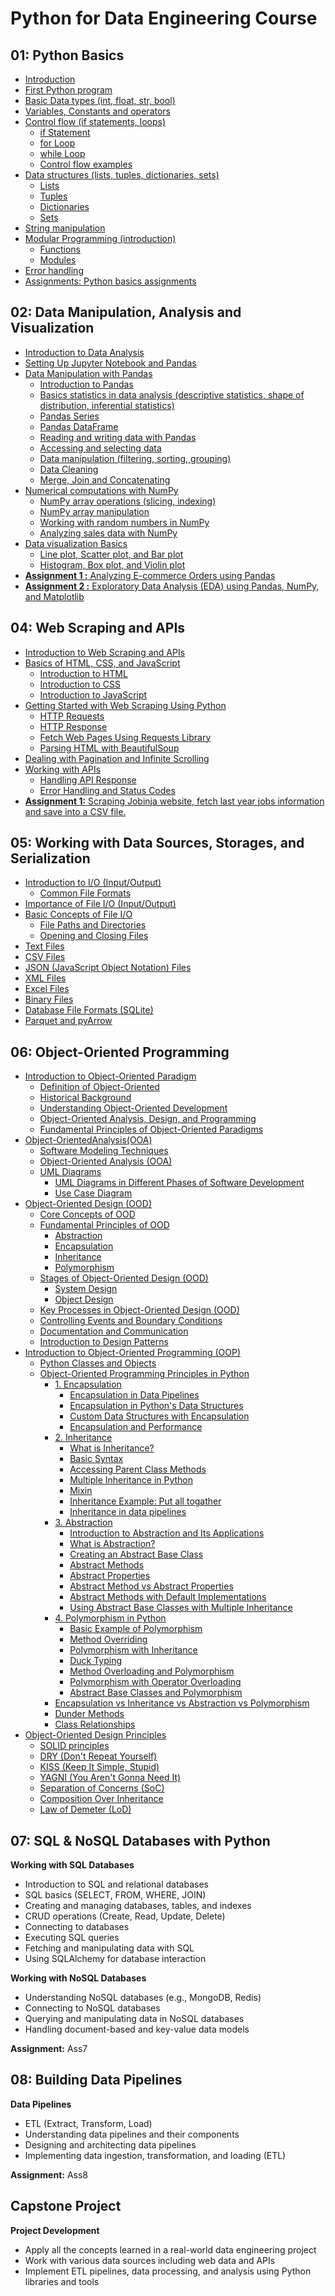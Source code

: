 # Python for Data Engineering Course

## 01: Python Basics

- [Introduction](https://github.com/behnamyazdan/PythonForDataEngineeringCourse/blob/main/01-PythonBasics/00-Introductoin.md)
- [First Python program](https://github.com/behnamyazdan/PythonForDataEngineeringCourse/blob/main/01-PythonBasics/01-FirstStep.md)
- [Basic Data types (int, float, str, bool)](https://github.com/behnamyazdan/PythonForDataEngineeringCourse/blob/main/01-PythonBasics/02-DataTypes.md)
- [Variables, Constants and operators](https://github.com/behnamyazdan/PythonForDataEngineeringCourse/blob/main/01-PythonBasics/03-Variables_ContstantsAndOperators.md)
- [Control flow (if statements, loops)](https://github.com/behnamyazdan/PythonForDataEngineeringCourse/blob/main/01-PythonBasics/04-01-ControlFlow(intro).md)
  - [if Statement](https://github.com/behnamyazdan/PythonForDataEngineeringCourse/blob/main/01-PythonBasics/04-02-ControlFlow(if%20statement).md)
  - [for Loop](https://github.com/behnamyazdan/PythonForDataEngineeringCourse/blob/main/01-PythonBasics/04-03-ControlFlow(for%20loop).md)
  - [while Loop](https://github.com/behnamyazdan/PythonForDataEngineeringCourse/blob/main/01-PythonBasics/04-04-ControlFlow(while%20loop).md)
  - [Control flow examples](https://github.com/behnamyazdan/PythonForDataEngineeringCourse/blob/main/01-PythonBasics/04-06-ControlFlow(examples).md)
- [Data structures (lists, tuples, dictionaries, sets)](https://github.com/behnamyazdan/PythonForDataEngineeringCourse/blob/main/01-PythonBasics/05-01-DataStructure(intro).md)
  - [Lists](https://github.com/behnamyazdan/PythonForDataEngineeringCourse/blob/main/01-PythonBasics/05-02-DataStructure(list).md)
  - [Tuples](https://github.com/behnamyazdan/PythonForDataEngineeringCourse/blob/main/01-PythonBasics/05-03-DataStructure(tuple).md)
  - [Dictionaries](https://github.com/behnamyazdan/PythonForDataEngineeringCourse/blob/main/01-PythonBasics/05-04-DataStructure(dictionaries).md)
  - [Sets](https://github.com/behnamyazdan/PythonForDataEngineeringCourse/blob/main/01-PythonBasics/05-05-DataStructure(sets).md)
- [String manipulation](https://github.com/behnamyazdan/PythonForDataEngineeringCourse/blob/main/01-PythonBasics/06-StringManipulation.md)
- [Modular Programming (introduction)](https://github.com/behnamyazdan/PythonForDataEngineeringCourse/blob/main/01-PythonBasics/07-01-ModularProgramming.md)
  - [Functions](https://github.com/behnamyazdan/PythonForDataEngineeringCourse/blob/main/01-PythonBasics/07-02-Functions.md)
  - [Modules](https://github.com/behnamyazdan/PythonForDataEngineeringCourse/blob/main/01-PythonBasics/07-03-Modules.md)
- [Error handling](https://github.com/behnamyazdan/PythonForDataEngineeringCourse/blob/main/01-PythonBasics/08-ErrorHandling.md)
- [Assignments: Python basics assignments](https://github.com/behnamyazdan/PythonForDataEngineeringCourse/blob/main/01-PythonBasics/PythonBasicsAssignments.md)
  
## 02: Data Manipulation, Analysis and Visualization

- [Introduction to Data Analysis](https://github.com/behnamyazdan/PythonForDataEngineeringCourse/blob/main/02-DataManipulationAndAnalysis/01-IntroductopnToDataAnalysis.md)
- [Setting Up Jupyter Notebook and Pandas](https://github.com/behnamyazdan/PythonForDataEngineeringCourse/blob/main/02-DataManipulationAndAnalysis/02-SettingUpJupyterNotebookandPandas.md)
- [Data Manipulation with Pandas](https://github.com/behnamyazdan/PythonForDataEngineeringCourse/blob/main/02-DataManipulationAndAnalysis/03-IntroductionToPandas.md)
  - [Introduction to Pandas](https://github.com/behnamyazdan/PythonForDataEngineeringCourse/blob/main/02-DataManipulationAndAnalysis/03-IntroductionToPandas.md)
  - [Basics statistics in data analysis (descriptive statistics, shape of distribution, inferential statistics)](https://github.com/behnamyazdan/PythonForDataEngineeringCourse/blob/main/02-DataManipulationAndAnalysis/04-BasicStatisticsinDataAnalysis.md)
  - [Pandas Series](https://github.com/behnamyazdan/PythonForDataEngineeringCourse/blob/main/02-DataManipulationAndAnalysis/05-PandasSeries.md)
  - [Pandas DataFrame](https://github.com/behnamyazdan/PythonForDataEngineeringCourse/blob/main/02-DataManipulationAndAnalysis/06-PandasDataframe.md)
  - [Reading and writing data with Pandas](https://github.com/behnamyazdan/PythonForDataEngineeringCourse/blob/main/02-DataManipulationAndAnalysis/07-ReadingAndWritingData.md)
  - [Accessing and selecting data](https://github.com/behnamyazdan/PythonForDataEngineeringCourse/blob/main/02-DataManipulationAndAnalysis/08-AcceccingAndSelectingData.md)
  - [Data manipulation (filtering, sorting, grouping)](https://github.com/behnamyazdan/PythonForDataEngineeringCourse/blob/main/02-DataManipulationAndAnalysis/09-DataManipulation.md)
  - [Data Cleaning](https://github.com/behnamyazdan/PythonForDataEngineeringCourse/blob/main/02-DataManipulationAndAnalysis/10-DataCleaning.md)
  - [Merge, Join and Concatenating](https://github.com/behnamyazdan/PythonForDataEngineeringCourse/blob/main/02-DataManipulationAndAnalysis/11-Merge-JoinAndConcat.md)
- [Numerical computations with NumPy](https://github.com/behnamyazdan/PythonForDataEngineeringCourse/blob/main/02-DataManipulationAndAnalysis/12-IntroductionToNumpy.md)
  - [NumPy array operations (slicing, indexing)](https://github.com/behnamyazdan/PythonForDataEngineeringCourse/blob/main/02-DataManipulationAndAnalysis/13-NumpyArrayOperations.md)
  - [NumPy array manipulation](https://github.com/behnamyazdan/PythonForDataEngineeringCourse/blob/main/02-DataManipulationAndAnalysis/14-NumpyArrayManipulation.md)
  - [Working with random numbers in NumPy](https://github.com/behnamyazdan/PythonForDataEngineeringCourse/blob/main/02-DataManipulationAndAnalysis/15-WorkingWithRandomNumbersInNumpy.md)
  - [Analyzing sales data with NumPy](https://github.com/behnamyazdan/PythonForDataEngineeringCourse/blob/main/02-DataManipulationAndAnalysis/16-AnalyzingSalesDatawithNumPy.md)
- [Data visualization Basics](https://github.com/behnamyazdan/PythonForDataEngineeringCourse/blob/main/02-DataManipulationAndAnalysis/17-DataVisualizationBasics.md)
  - [Line plot, Scatter plot, and Bar plot](https://github.com/behnamyazdan/PythonForDataEngineeringCourse/blob/main/02-DataManipulationAndAnalysis/18-LinePlots-ScatterPlots-Bar%20Plots.md)
  - [Histogram, Box plot, and Violin plot](https://github.com/behnamyazdan/PythonForDataEngineeringCourse/blob/main/02-DataManipulationAndAnalysis/19-Histograms-BoxPlots-ViolinPlots.md)
- [**Assignment 1 :** Analyzing E-commerce Orders using Pandas](https://github.com/behnamyazdan/PythonForDataEngineeringCourse/blob/main/02-DataManipulationAndAnalysis/PythonDataAnalysisAssignments.md)
- [**Assignment 2 :** Exploratory Data Analysis (EDA) using Pandas, NumPy, and Matplotlib](https://github.com/behnamyazdan/PythonForDataEngineeringCourse/blob/main/02-DataManipulationAndAnalysis/PythonDataAnalysisAssignments.md#exploratory-data-analysis-eda-using-pandas-numpy-and-matplotlib)

## 04: Web Scraping and APIs

- [Introduction to Web Scraping and APIs](https://github.com/behnamyazdan/PythonForDataEngineeringCourse/blob/main/04-WebScrapingAndAPIs/01-IntroductionToWebScrapingAndAPI.md)
- [Basics of HTML, CSS, and JavaScript](https://github.com/behnamyazdan/PythonForDataEngineeringCourse/blob/main/04-WebScrapingAndAPIs/02-IntroductionToHTML.md)
  - [Introduction to HTML](https://github.com/behnamyazdan/PythonForDataEngineeringCourse/blob/main/04-WebScrapingAndAPIs/02-IntroductionToHTML.md)
  - [Introduction to CSS](https://github.com/behnamyazdan/PythonForDataEngineeringCourse/blob/main/04-WebScrapingAndAPIs/03-IntroductionToCSS.md)
  - [Introduction to JavaScript](https://github.com/behnamyazdan/PythonForDataEngineeringCourse/blob/main/04-WebScrapingAndAPIs/04-IntroductionToJavascript.md)
- [Getting Started with Web Scraping Using Python](https://github.com/behnamyazdan/PythonForDataEngineeringCourse/blob/main/04-WebScrapingAndAPIs/05-GettingStartedWebScraping.md)
  - [HTTP Requests](https://github.com/behnamyazdan/PythonForDataEngineeringCourse/blob/main/04-WebScrapingAndAPIs/06-HttpRequest.md)
  - [HTTP Response](https://github.com/behnamyazdan/PythonForDataEngineeringCourse/blob/main/04-WebScrapingAndAPIs/07-HttpResponse.md)
  - [Fetch Web Pages Using Requests Library](https://github.com/behnamyazdan/PythonForDataEngineeringCourse/blob/main/04-WebScrapingAndAPIs/08-FetchWebPagesUsingRequests.md)
  - [Parsing HTML with BeautifulSoup](https://github.com/behnamyazdan/PythonForDataEngineeringCourse/blob/main/04-WebScrapingAndAPIs/09-ParsingHtmlWithBeautifulSoup.md)
- [Dealing with Pagination and Infinite Scrolling](https://github.com/behnamyazdan/PythonForDataEngineeringCourse/blob/main/04-WebScrapingAndAPIs/10-PaginationAndInfiniteScrolling.md)
- [Working with APIs](https://github.com/behnamyazdan/PythonForDataEngineeringCourse/blob/main/04-WebScrapingAndAPIs/11-WorkingWithAPI.md)
  - [Handling API Response](https://github.com/behnamyazdan/PythonForDataEngineeringCourse/blob/main/04-WebScrapingAndAPIs/12-HandlingAPIResponse.md)
  - [Error Handling and Status Codes](https://github.com/behnamyazdan/PythonForDataEngineeringCourse/blob/main/04-WebScrapingAndAPIs/13-ErrorHandlingAndStatusCode.md)
- [**Assignment 1:** Scraping Jobinja website, fetch last year jobs information and save into a CSV file.](https://github.com/behnamyazdan/PythonForDataEngineeringCourse/blob/main/04-WebScrapingAndAPIs/14-WebScrapingAssignment.md)

## 05: Working with Data Sources, Storages, and Serialization

- [Introduction to I/O (Input/Output)](https://github.com/behnamyazdan/PythonForDataEngineeringCourse/blob/main/05-WorkingWithDataSourcesAndSerialization/01-IntroductionToIO.md) 
  - [Common File Formats](https://github.com/behnamyazdan/PythonForDataEngineeringCourse/blob/main/05-WorkingWithDataSourcesAndSerialization/01-IntroductionToIO.md#common-file-formats-and-their-uses)
- [Importance of File I/O (Input/Output)](https://github.com/behnamyazdan/PythonForDataEngineeringCourse/blob/main/05-WorkingWithDataSourcesAndSerialization/02-ImportanceOfFileInputAndOutput.md)
- [Basic Concepts of File I/O](https://github.com/behnamyazdan/PythonForDataEngineeringCourse/blob/main/05-WorkingWithDataSourcesAndSerialization/03-BasicConceptsOfFileIO.md)
  - [File Paths and Directories](https://github.com/behnamyazdan/PythonForDataEngineeringCourse/blob/main/05-WorkingWithDataSourcesAndSerialization/04-FilePathsAndDirectories.md)
  - [Opening and Closing Files](https://github.com/behnamyazdan/PythonForDataEngineeringCourse/blob/main/05-WorkingWithDataSourcesAndSerialization/05-OpeningAndClosingFiles.md)
- [Text Files](https://github.com/behnamyazdan/PythonForDataEngineeringCourse/blob/main/05-WorkingWithDataSourcesAndSerialization/06-TextFiles.md)
- [CSV Files](https://github.com/behnamyazdan/PythonForDataEngineeringCourse/blob/main/05-WorkingWithDataSourcesAndSerialization/07-CsvFiles.md)
- [JSON (JavaScript Object Notation) Files](https://github.com/behnamyazdan/PythonForDataEngineeringCourse/blob/main/05-WorkingWithDataSourcesAndSerialization/08-JsonFiles.md)
- [XML Files](https://github.com/behnamyazdan/PythonForDataEngineeringCourse/blob/main/05-WorkingWithDataSourcesAndSerialization/09-XmlFiles.md)
- [Excel Files](https://github.com/behnamyazdan/PythonForDataEngineeringCourse/blob/main/05-WorkingWithDataSourcesAndSerialization/10-ExcelFiles.md)
- [Binary Files](https://github.com/behnamyazdan/PythonForDataEngineeringCourse/blob/main/05-WorkingWithDataSourcesAndSerialization/11-BinaryFiles.md)
- [Database File Formats (SQLite)](https://github.com/behnamyazdan/PythonForDataEngineeringCourse/blob/main/05-WorkingWithDataSourcesAndSerialization/12-DatabaseFileFormat(SQLite).md)
- [Parquet and pyArrow](https://github.com/behnamyazdan/PythonForDataEngineeringCourse/blob/main/05-WorkingWithDataSourcesAndSerialization/13-ParquetAndPyArrow.md)

## 06: Object-Oriented Programming

- [Introduction to Object-Oriented Paradigm](https://github.com/behnamyazdan/PythonForDataEngineeringCourse/blob/main/06-ObjectOrientedProgramming/01-ObjectOrientedParadigm.md#introduction-to-object-oriented-paradigm)
  - [Definition of Object-Oriented](https://github.com/behnamyazdan/PythonForDataEngineeringCourse/blob/main/06-ObjectOrientedProgramming/01-ObjectOrientedParadigm.md#definition-of-object-oriented)
  - [Historical Background](https://github.com/behnamyazdan/PythonForDataEngineeringCourse/blob/main/06-ObjectOrientedProgramming/01-ObjectOrientedParadigm.md#historical-background)
  - [Understanding Object-Oriented Development](https://github.com/behnamyazdan/PythonForDataEngineeringCourse/blob/main/06-ObjectOrientedProgramming/01-ObjectOrientedParadigm.md#understanding-object-oriented-development)
  - [Object-Oriented Analysis, Design, and Programming](https://github.com/behnamyazdan/PythonForDataEngineeringCourse/blob/main/06-ObjectOrientedProgramming/01-ObjectOrientedParadigm.md#object-oriented-analysis-design-and-programming)
  - [Fundamental Principles of Object-Oriented Paradigms](https://github.com/behnamyazdan/PythonForDataEngineeringCourse/blob/main/06-ObjectOrientedProgramming/01-ObjectOrientedParadigm.md#fundamental-principles-of-object-oriented-paradigms)
- [Object-OrientedAnalysis(OOA)](https://github.com/behnamyazdan/PythonForDataEngineeringCourse/blob/main/06-ObjectOrientedProgramming/02-Object-OrientedAnalysis(OOA).md)
  - [Software Modeling Techniques](https://github.com/behnamyazdan/PythonForDataEngineeringCourse/blob/main/06-ObjectOrientedProgramming/02-Object-OrientedAnalysis(OOA).md#software-modeling-techniques)
  - [Object-Oriented Analysis (OOA)](https://github.com/behnamyazdan/PythonForDataEngineeringCourse/blob/main/06-ObjectOrientedProgramming/02-Object-OrientedAnalysis(OOA).md#object-oriented-analysis-ooa)
  - [UML Diagrams](https://github.com/behnamyazdan/PythonForDataEngineeringCourse/blob/main/06-ObjectOrientedProgramming/02-Object-OrientedAnalysis(OOA).md#uml-diagrams)
    - [UML Diagrams in Different Phases of Software Development](https://github.com/behnamyazdan/PythonForDataEngineeringCourse/blob/main/06-ObjectOrientedProgramming/02-Object-OrientedAnalysis(OOA).md#uml-diagrams-in-different-phases-of-software-development)
    - [Use Case Diagram](https://github.com/behnamyazdan/PythonForDataEngineeringCourse/blob/main/06-ObjectOrientedProgramming/02-Object-OrientedAnalysis(OOA).md#use-case-diagram)
- [Object-Oriented Design (OOD)](https://github.com/behnamyazdan/PythonForDataEngineeringCourse/blob/main/06-ObjectOrientedProgramming/03-ObjectOrientedDesign(OOD).md#object-oriented-design-ood)
  - [Core Concepts of OOD](https://github.com/behnamyazdan/PythonForDataEngineeringCourse/blob/main/06-ObjectOrientedProgramming/03-ObjectOrientedDesign(OOD).md#core-concepts-of-ood)
  - [Fundamental Principles of OOD](https://github.com/behnamyazdan/PythonForDataEngineeringCourse/blob/main/06-ObjectOrientedProgramming/03-ObjectOrientedDesign(OOD).md#fundamental-principles-of-ood)
    - [Abstraction](https://github.com/behnamyazdan/PythonForDataEngineeringCourse/blob/main/06-ObjectOrientedProgramming/03-ObjectOrientedDesign(OOD).md#abstraction)
    - [Encapsulation](https://github.com/behnamyazdan/PythonForDataEngineeringCourse/blob/main/06-ObjectOrientedProgramming/03-ObjectOrientedDesign(OOD).md#encapsulation)
    - [Inheritance](https://github.com/behnamyazdan/PythonForDataEngineeringCourse/blob/main/06-ObjectOrientedProgramming/03-ObjectOrientedDesign(OOD).md#inheritance)
    - [Polymorphism](https://github.com/behnamyazdan/PythonForDataEngineeringCourse/blob/main/06-ObjectOrientedProgramming/03-ObjectOrientedDesign(OOD).md#polymorphism)
  - [Stages of Object-Oriented Design (OOD)](https://github.com/behnamyazdan/PythonForDataEngineeringCourse/blob/main/06-ObjectOrientedProgramming/03-ObjectOrientedDesign(OOD).md#stages-of-object-oriented-design-ood)
      - [System Design](https://github.com/behnamyazdan/PythonForDataEngineeringCourse/blob/main/06-ObjectOrientedProgramming/03-ObjectOrientedDesign(OOD).md#system-design)
      - [Object Design](https://github.com/behnamyazdan/PythonForDataEngineeringCourse/blob/main/06-ObjectOrientedProgramming/03-ObjectOrientedDesign(OOD).md#object-design)
  - [Key Processes in Object-Oriented Design (OOD)](https://github.com/behnamyazdan/PythonForDataEngineeringCourse/blob/main/06-ObjectOrientedProgramming/03-ObjectOrientedDesign(OOD).md#key-processes-in-object-oriented-design-ood)
  - [Controlling Events and Boundary Conditions](https://github.com/behnamyazdan/PythonForDataEngineeringCourse/blob/main/06-ObjectOrientedProgramming/03-ObjectOrientedDesign(OOD).md#controlling-events-and-boundary-conditions)
  - [Documentation and Communication](https://github.com/behnamyazdan/PythonForDataEngineeringCourse/blob/main/06-ObjectOrientedProgramming/03-ObjectOrientedDesign(OOD).md#documentation-and-communication)
  - [Introduction to Design Patterns](https://github.com/behnamyazdan/PythonForDataEngineeringCourse/blob/main/06-ObjectOrientedProgramming/03-ObjectOrientedDesign(OOD).md#introduction-to-design-patterns)
- [Introduction to Object-Oriented Programming (OOP)](https://github.com/behnamyazdan/PythonForDataEngineeringCourse/blob/main/06-ObjectOrientedProgramming/04-ObjectOrientedProgramming(OOP).md#introduction-to-oop-in-python)
  - [Python Classes and Objects](https://github.com/behnamyazdan/PythonForDataEngineeringCourse/blob/main/06-ObjectOrientedProgramming/04-ObjectOrientedProgramming(OOP).md#python-classes-and-objects)
  - [Object-Oriented Programming Principles in Python](https://github.com/behnamyazdan/PythonForDataEngineeringCourse/blob/main/06-ObjectOrientedProgramming/04-ObjectOrientedProgramming(OOP).md#object-oriented-programming-principles-in-python)
    - [1. Encapsulation](https://github.com/behnamyazdan/PythonForDataEngineeringCourse/blob/main/06-ObjectOrientedProgramming/04-ObjectOrientedProgramming(OOP).md#1-encapsulation)
      - [Encapsulation in Data Pipelines](https://github.com/behnamyazdan/PythonForDataEngineeringCourse/blob/main/06-ObjectOrientedProgramming/04-ObjectOrientedProgramming(OOP).md#encapsulation-in-data-pipelines)
      - [Encapsulation in Python's Data Structures](https://github.com/behnamyazdan/PythonForDataEngineeringCourse/blob/main/06-ObjectOrientedProgramming/04-ObjectOrientedProgramming(OOP).md#encapsulation-in-pythons-data-structures)
      - [Custom Data Structures with Encapsulation](https://github.com/behnamyazdan/PythonForDataEngineeringCourse/blob/main/06-ObjectOrientedProgramming/04-ObjectOrientedProgramming(OOP).md#custom-data-structures-with-encapsulation)
      - [Encapsulation and Performance](https://github.com/behnamyazdan/PythonForDataEngineeringCourse/blob/main/06-ObjectOrientedProgramming/04-ObjectOrientedProgramming(OOP).md#encapsulation-and-performance)
    - [2. Inheritance](https://github.com/behnamyazdan/PythonForDataEngineeringCourse/blob/main/06-ObjectOrientedProgramming/04-ObjectOrientedProgramming(OOP).md#2-inheritance)
      - [What is Inheritance?](https://github.com/behnamyazdan/PythonForDataEngineeringCourse/blob/main/06-ObjectOrientedProgramming/04-ObjectOrientedProgramming(OOP).md#what-is-inheritance)
      - [Basic Syntax](https://github.com/behnamyazdan/PythonForDataEngineeringCourse/blob/main/06-ObjectOrientedProgramming/04-ObjectOrientedProgramming(OOP).md#basic-syntax)
      - [Accessing Parent Class Methods](https://github.com/behnamyazdan/PythonForDataEngineeringCourse/blob/main/06-ObjectOrientedProgramming/04-ObjectOrientedProgramming(OOP).md#accessing-parent-class-methods)
      - [Multiple Inheritance in Python](https://github.com/behnamyazdan/PythonForDataEngineeringCourse/blob/main/06-ObjectOrientedProgramming/04-ObjectOrientedProgramming(OOP).md#multiple-inheritance-in-python)
      - [Mixin](https://github.com/behnamyazdan/PythonForDataEngineeringCourse/blob/main/06-ObjectOrientedProgramming/04-ObjectOrientedProgramming(OOP).md#mixin)
      - [Inheritance Example: Put all togather](https://github.com/behnamyazdan/PythonForDataEngineeringCourse/blob/main/06-ObjectOrientedProgramming/04-ObjectOrientedProgramming(OOP).md#inheritance-example-put-all-togather)
      - [Inheritance in data pipelines](https://github.com/behnamyazdan/PythonForDataEngineeringCourse/blob/main/06-ObjectOrientedProgramming/04-ObjectOrientedProgramming(OOP).md#inheritance-in-data-pipelines)
    - [3. Abstraction](https://github.com/behnamyazdan/PythonForDataEngineeringCourse/blob/main/06-ObjectOrientedProgramming/04-ObjectOrientedProgramming(OOP).md#3-abstraction)
      - [Introduction to Abstraction and Its Applications](https://github.com/behnamyazdan/PythonForDataEngineeringCourse/blob/main/06-ObjectOrientedProgramming/04-ObjectOrientedProgramming(OOP).md#introduction-to-abstraction-and-its-applications)
      - [What is Abstraction?](https://github.com/behnamyazdan/PythonForDataEngineeringCourse/blob/main/06-ObjectOrientedProgramming/04-ObjectOrientedProgramming(OOP).md#what-is-abstraction)
      - [Creating an Abstract Base Class](https://github.com/behnamyazdan/PythonForDataEngineeringCourse/blob/main/06-ObjectOrientedProgramming/04-ObjectOrientedProgramming(OOP).md#creating-an-abstract-base-class)
      - [Abstract Methods](https://github.com/behnamyazdan/PythonForDataEngineeringCourse/blob/main/06-ObjectOrientedProgramming/04-ObjectOrientedProgramming(OOP).md#abstract-methods)
      - [Abstract Properties](https://github.com/behnamyazdan/PythonForDataEngineeringCourse/blob/main/06-ObjectOrientedProgramming/04-ObjectOrientedProgramming(OOP).md#abstract-properties)
      - [Abstract Method vs Abstract Properties](https://github.com/behnamyazdan/PythonForDataEngineeringCourse/blob/main/06-ObjectOrientedProgramming/04-ObjectOrientedProgramming(OOP).md#abstract-method-vs-abstract-properties)
      - [Abstract Methods with Default Implementations](https://github.com/behnamyazdan/PythonForDataEngineeringCourse/blob/main/06-ObjectOrientedProgramming/04-ObjectOrientedProgramming(OOP).md#abstract-methods-with-default-implementations)
      - [Using Abstract Base Classes with Multiple Inheritance](https://github.com/behnamyazdan/PythonForDataEngineeringCourse/blob/main/06-ObjectOrientedProgramming/04-ObjectOrientedProgramming(OOP).md#using-abstract-base-classes-with-multiple-inheritance)
    - [4. Polymorphism in Python](https://github.com/behnamyazdan/PythonForDataEngineeringCourse/blob/main/06-ObjectOrientedProgramming/04-ObjectOrientedProgramming(OOP).md#4-polymorphism-in-python)
      - [Basic Example of Polymorphism](https://github.com/behnamyazdan/PythonForDataEngineeringCourse/blob/main/06-ObjectOrientedProgramming/04-ObjectOrientedProgramming(OOP).md#basic-example-of-polymorphism)
      - [Method Overriding](https://github.com/behnamyazdan/PythonForDataEngineeringCourse/blob/main/06-ObjectOrientedProgramming/04-ObjectOrientedProgramming(OOP).md#method-overriding-1)
      - [Polymorphism with Inheritance](https://github.com/behnamyazdan/PythonForDataEngineeringCourse/blob/main/06-ObjectOrientedProgramming/04-ObjectOrientedProgramming(OOP).md#polymorphism-with-inheritance)
      - [Duck Typing](https://github.com/behnamyazdan/PythonForDataEngineeringCourse/blob/main/06-ObjectOrientedProgramming/04-ObjectOrientedProgramming(OOP).md#duck-typing)
      - [Method Overloading and Polymorphism](https://github.com/behnamyazdan/PythonForDataEngineeringCourse/blob/main/06-ObjectOrientedProgramming/04-ObjectOrientedProgramming(OOP).md#method-overloading-and-polymorphism)
      - [Polymorphism with Operator Overloading](https://github.com/behnamyazdan/PythonForDataEngineeringCourse/blob/main/06-ObjectOrientedProgramming/04-ObjectOrientedProgramming(OOP).md#polymorphism-with-operator-overloading)
      - [Abstract Base Classes and Polymorphism](https://github.com/behnamyazdan/PythonForDataEngineeringCourse/blob/main/06-ObjectOrientedProgramming/04-ObjectOrientedProgramming(OOP).md#abstract-base-classes-and-polymorphism)
    - [Encapsulation vs Inheritance vs Abstraction vs Polymorphism](https://github.com/behnamyazdan/PythonForDataEngineeringCourse/blob/main/06-ObjectOrientedProgramming/04-ObjectOrientedProgramming(OOP).md#encapsulation-vs-inheritance-vs-abstraction-vs-polymorphism)
    - [Dunder Methods](https://github.com/behnamyazdan/PythonForDataEngineeringCourse/blob/main/06-ObjectOrientedProgramming/04-ObjectOrientedProgramming(OOP).md#dunder-methods)
    - [Class Relationships](https://github.com/behnamyazdan/PythonForDataEngineeringCourse/blob/main/06-ObjectOrientedProgramming/04-ObjectOrientedProgramming(OOP).md#class-relationships)
- [Object-Oriented Design Principles](https://github.com/behnamyazdan/PythonForDataEngineeringCourse/blob/main/06-ObjectOrientedProgramming/06-Object-OrientedDesignPrinciples.md#oop-design-principles)
  - [SOLID principles](https://github.com/behnamyazdan/PythonForDataEngineeringCourse/blob/main/06-ObjectOrientedProgramming/06-Object-OrientedDesignPrinciples.md#solid-principles)
  - [DRY (Don't Repeat Yourself)](https://github.com/behnamyazdan/PythonForDataEngineeringCourse/blob/main/06-ObjectOrientedProgramming/06-Object-OrientedDesignPrinciples.md#dry-dont-repeat-yourself)
  - [KISS (Keep It Simple, Stupid)](https://github.com/behnamyazdan/PythonForDataEngineeringCourse/blob/main/06-ObjectOrientedProgramming/06-Object-OrientedDesignPrinciples.md#kiss-keep-it-simple-stupid)
  - [YAGNI (You Aren't Gonna Need It)](https://github.com/behnamyazdan/PythonForDataEngineeringCourse/blob/main/06-ObjectOrientedProgramming/06-Object-OrientedDesignPrinciples.md#yagni-you-arent-gonna-need-it)
  - [Separation of Concerns (SoC)](https://github.com/behnamyazdan/PythonForDataEngineeringCourse/blob/main/06-ObjectOrientedProgramming/06-Object-OrientedDesignPrinciples.md#separation-of-concerns-soc)
  - [Composition Over Inheritance](https://github.com/behnamyazdan/PythonForDataEngineeringCourse/blob/main/06-ObjectOrientedProgramming/06-Object-OrientedDesignPrinciples.md#composition-over-inheritance)
  - [Law of Demeter (LoD)](https://github.com/behnamyazdan/PythonForDataEngineeringCourse/blob/main/06-ObjectOrientedProgramming/06-Object-OrientedDesignPrinciples.md#law-of-demeter-lod)

## 07: SQL & NoSQL Databases with Python

**Working with SQL Databases**

- Introduction to SQL and relational databases
- SQL basics (SELECT, FROM, WHERE, JOIN)
- Creating and managing databases, tables, and indexes
- CRUD operations (Create, Read, Update, Delete)
- Connecting to databases
- Executing SQL queries
- Fetching and manipulating data with SQL
- Using SQLAlchemy for database interaction

**Working with NoSQL Databases**

- Understanding NoSQL databases (e.g., MongoDB, Redis)
- Connecting to NoSQL databases
- Querying and manipulating data in NoSQL databases
- Handling document-based and key-value data models

**Assignment:** Ass7

## 08: Building Data Pipelines

**Data Pipelines**

- ETL (Extract, Transform, Load)
- Understanding data pipelines and their components
- Designing and architecting data pipelines
- Implementing data ingestion, transformation, and loading (ETL)

**Assignment:** Ass8

## Capstone Project

**Project Development**

- Apply all the concepts learned in a real-world data engineering project
- Work with various data sources including web data and APIs
- Implement ETL pipelines, data processing, and analysis using Python libraries and tools
